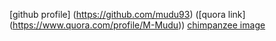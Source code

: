 [github profile] (https://github.com/mudu93)
([quora link] (https://www.quora.com/profile/M-Mudu))
[chimpanzee image](https://www.google.com/search?q=images&source=lnms&tbm=isch&sa=X&ved=0ahUKEwiFk4_h4_LgAhUm1uAKHXa7Cl4Q_AUIDigB&biw=1366&bih=625#imgrc=XXn0K7gXfSxtaM:)
